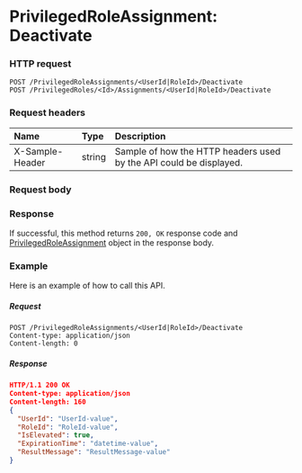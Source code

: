 # PrivilegedRoleAssignment: Deactivate


### HTTP request
```http
POST /PrivilegedRoleAssignments/<UserId|RoleId>/Deactivate
POST /PrivilegedRoles/<Id>/Assignments/<UserId|RoleId>/Deactivate

```
### Request headers
| Name       | Type | Description|
|:---------------|:--------|:----------|
| X-Sample-Header  | string  | Sample of how the HTTP headers used by the API could be displayed.|

### Request body

### Response
If successful, this method returns `200, OK` response code and [PrivilegedRoleAssignment](../resources/privilegedroleassignment.md) object in the response body.

### Example
Here is an example of how to call this API.
##### Request
```http
POST /PrivilegedRoleAssignments/<UserId|RoleId>/Deactivate
Content-type: application/json
Content-length: 0
```
##### Response
```json
HTTP/1.1 200 OK
Content-type: application/json
Content-length: 160
{
  "UserId": "UserId-value",
  "RoleId": "RoleId-value",
  "IsElevated": true,
  "ExpirationTime": "datetime-value",
  "ResultMessage": "ResultMessage-value"
}
```

<!-- uuid: a937289a-6ff4-4edd-89b5-0d925be10007
2015-10-09 17:14:37 UTC -->